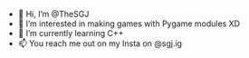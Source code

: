 - 👋 Hi, I’m @TheSGJ
- 👀 I’m interested in making games with Pygame modules XD
- 🌱 I’m currently learning C++
- 📫 You reach me out on my Insta on @sgj.ig

<!---
TheSGJ/TheSGJ is a ✨ special ✨ repository because its `README.md` (this file) appears on your GitHub profile.
You can click the Preview link to take a look at your changes.
--->
